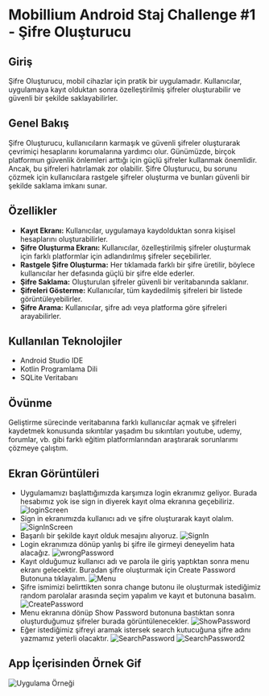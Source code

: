 # Mobillium Android Staj Challenge #1 - Şifre Oluşturucu

## Giriş

Şifre Oluşturucu, mobil cihazlar için pratik bir uygulamadır. Kullanıcılar, uygulamaya kayıt olduktan sonra özelleştirilmiş şifreler oluşturabilir ve güvenli bir şekilde saklayabilirler.

## Genel Bakış

Şifre Oluşturucu, kullanıcıların karmaşık ve güvenli şifreler oluşturarak çevrimiçi hesaplarını korumalarına yardımcı olur. Günümüzde, birçok platformun güvenlik önlemleri arttığı için güçlü şifreler kullanmak önemlidir. Ancak, bu şifreleri hatırlamak zor olabilir. Şifre Oluşturucu, bu sorunu çözmek için kullanıcılara rastgele şifreler oluşturma ve bunları güvenli bir şekilde saklama imkanı sunar.

## Özellikler

- **Kayıt Ekranı:** Kullanıcılar, uygulamaya kaydolduktan sonra kişisel hesaplarını oluşturabilirler.
- **Şifre Oluşturma Ekranı:** Kullanıcılar, özelleştirilmiş şifreler oluşturmak için farklı platformlar için adlandırılmış şifreler seçebilirler.
- **Rastgele Şifre Oluşturma:** Her tıklamada farklı bir şifre üretilir, böylece kullanıcılar her defasında güçlü bir şifre elde ederler.
- **Şifre Saklama:** Oluşturulan şifreler güvenli bir veritabanında saklanır.
- **Şifreleri Gösterme:** Kullanıcılar, tüm kaydedilmiş şifreleri bir listede görüntüleyebilirler.
- **Şifre Arama:** Kullanıcılar, şifre adı veya platforma göre şifreleri arayabilirler.

## Kullanılan Teknolojiler

- Android Studio IDE
- Kotlin Programlama Dili
- SQLite Veritabanı

## Övünme

Geliştirme sürecinde veritabanına farklı kullanıcılar açmak ve şifreleri kaydetmek konusunda sıkıntılar yaşadım bu sıkıntıları youtube, udemy, forumlar, vb. gibi farklı eğitim platformlarından araştırarak sorunlarımı çözmeye çalıştım.

## Ekran Görüntüleri
- Uygulamamızı başlattığımızda karşımıza login ekranımız geliyor. Burada hesabımız yok ise sign in diyerek kayıt olma ekranına geçebiliriz.
![loginScreen](/EkranGörüntüleri/loginScreen.png)
- Sign in ekranımızda kullanıcı adı ve şifre oluşturarak kayıt olalım.
![SignInScreen](/EkranGörüntüleri/SignInScreen.png)
- Başarılı bir şekilde kayıt olduk mesajını alıyoruz.
![SignIn](/EkranGörüntüleri/SignIn.png)
- Login ekranımıza dönüp yanlış bi şifre ile girmeyi deneyelim hata alacağız.
![wrongPassword](/EkranGörüntüleri/wrongPassword.png)
- Kayıt olduğumuz kullanıcı adı ve parola ile giriş yaptıktan sonra menu ekranı gelecektir. Buradan şifre oluşturmak için Create Password Butonuna tıklayalım.
![Menu](/EkranGörüntüleri/Menu.png)
- Şifre ismimizi belirttikten sonra change butonu ile oluşturmak istediğimiz random parolalar arasında seçim yapalım ve kayıt et butonuna basalım.
![CreatePassword](/EkranGörüntüleri/CreatePassword.png)
- Menu ekranına dönüp Show Password butonuna bastıktan sonra oluşturduğumuz şifreler burada görüntülenecekler.
![ShowPassword](/EkranGörüntüleri/ShowPassword.png)
- Eğer istediğimiz şifreyi aramak istersek search kutucuğuna şifre adını yazmamız yeterli olacaktır.
![SearchPassword](/EkranGörüntüleri/SearchPassword.png)
![SearchPassword2](/EkranGörüntüleri/SearchPassword2.png)

## App İçerisinden Örnek Gif
![Uygulama Örneği](/EkranGörüntüleri/example.gif)

